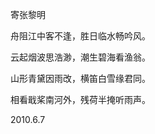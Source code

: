 寄张黎明

舟阻江中客不逢，胜日临水畅吟风。

云起烟波思浩渺，潮生碧海看渔翁。

山形青黛因雨改，横笛白雪缘君同。

相看戢桨南河外，残荷半掩听雨声。

2010.6.7             
